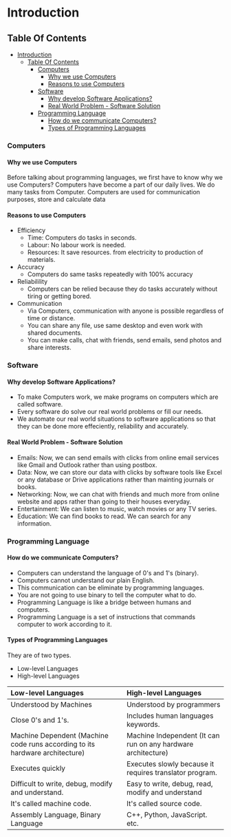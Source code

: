 # Introduction

## Table Of Contents
- [Introduction](#introduction)
  - [Table Of Contents](#table-of-contents)
    - [Computers](#computers)
      - [Why we use Computers](#why-we-use-computers)
      - [Reasons to use Computers](#reasons-to-use-computers)
    - [Software](#software)
      - [Why develop Software Applications?](#why-develop-software-applications)
      - [Real World Problem - Software Solution](#real-world-problem---software-solution)
    - [Programming Language](#programming-language)
      - [How do we communicate Computers?](#how-do-we-communicate-computers)
      - [Types of Programming Languages](#types-of-programming-languages)

### Computers
#### Why we use Computers
Before talking about programming languages, we first have to know why we use Computers? 
Computers have become a part of our daily lives.
We do many tasks from Computer.
Computers are used for communication purposes, store and calculate data

#### Reasons to use Computers
- Efficiency
  - Time: Computers do tasks in seconds.
  - Labour: No labour work is needed.
  - Resources: It save resources. from electricity to production of materials.
- Accuracy
  - Computers do same tasks repeatedly with 100% accuracy
- Reliabilility
  - Computers can be relied because they do tasks accurately without tiring or getting bored.
- Communication
  - Via Computers, communication with anyone is possible regardless of time or distance.
  - You can share any file, use same desktop and even work with shared documents.
  - You can make calls, chat with friends, send emails, send photos and share interests.

### Software
#### Why develop Software Applications?
- To make Computers work, we make programs on computers which are called software.
- Every software do solve our real world problems or fill our needs.
- We automate our real world situations to software applications so that they can be done more effeciently, reliability and accurately.

#### Real World Problem - Software Solution
- Emails: Now, we can send emails with clicks from online email services like Gmail and Outlook rather than using postbox.
- Data: Now, we can store our data with clicks by software tools like Excel or any database or Drive applications rather than mainting journals or books.
- Networking: Now, we can chat with friends and much more from online website and apps rather than going to their houses everyday.
- Entertainment: We can listen to music, watch movies or any TV series.
- Education: We can find books to read. We can search for any information.

### Programming Language
#### How do we communicate Computers?
- Computers can understand the language of 0's and 1's (binary).
- Computers cannot understand our plain English.
- This communication can be eliminate by programming languages.
- You are not going to use binary to tell the computer what to do.
- Programming Language is like a bridge between humans and computers.
- Programming Language is a set of instructions that commands computer to work according to it.

#### Types of Programming Languages
They are of two types.
- Low-level Languages
- High-level Languages

| Low-level Languages                                                          | High-level Languages                                          |
| :--------------------------------------------------------------------------- | :------------------------------------------------------------ |
| Understood by Machines                                                       | Understood by programmers                                     |
| Close 0's and 1's.                                                           | Includes human languages keywords.                            |
| Machine Dependent (Machine code runs according to its hardware architecture) | Machine Independent (It can run on any hardware architecture) |
| Executes quickly                                                             | Executes slowly because it requires translator program.       |
| Difficult to write, debug, modify and understand.                            | Easy to write, debug, read, modify and understand             |
| It's called machine code.                                                    | It's called source code.                                      |
| Assembly Language, Binary Language                                           | C++, Python, JavaScript. etc.                                 |
